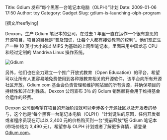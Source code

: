 Title: Gdium 发布“每个黑客一台笔记本电脑（OLPH）”计划 
Date: 2009-01-06 17:50
Author: toy
Category: Gadget
Slug: gdium-is-launching-olph-program

[撰文/freeflying]

Dexxon，生产 Gdium 笔记本的公司，在过去 1
年里一直在运作一个很有意思的开源项目，项目的目标是“普及知识，让每个人都有接受教育的权利”。他们现正生产一种
10 英寸大小的以 MIPS 为基础的上网型笔记本，里面采用中国龙芯 CPU
和经过定制的 Mandriva Linux 操作系统。

![Gdium](http://i.linuxtoy.org/images/2009/01/gdium.png)

另外，他们也在全力建立一个推广开放式教育（Open
Education）的平台，希望可以让所有人更容易地免费使用到各种跟教育相关的开源软件，该平台向所有开源社区开放。Gdium.com
基金会负责管理和维护网站里的所有资源，并确保项目的持续性和非牟利性质。Dexxon
公司宣布 3％ 的 Gdium 销售额将会用于维持基金会运作的经费。

Dexxon
公司很希望在项目的开始阶段就可以牵涉各个开源社区以及开发者的参与，这个也是“每个黑客一台笔记本电脑（OLPH）"计划诞生的原因，任何开发者或者程序员现在可以以
2,400 元的价格购买到一台“提前释放“版 Gdium 笔记本 (市场价格为 3,490
元）。希望参与 OLPH 计划或者了解更多详情，请登录
[Gdium.com](http://gdium.com)。
